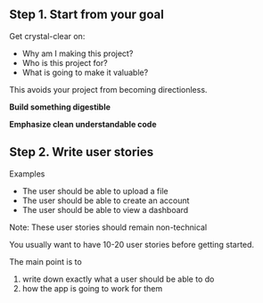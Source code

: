 ## Step 1. Start from your goal

Get crystal-clear on:

- Why am I making this project?
- Who is this project for?
- What is going to make it valuable?

This avoids your project from becoming directionless.

**Build something digestible**

**Emphasize clean understandable code**

## Step 2. Write user stories

Examples

- The user should be able to upload a file
- The user should be able to create an account
- The user should be able to view a dashboard

Note: These user stories should remain non-technical

You usually want to have 10-20 user stories before getting started.

The main point is to 

1. write down exactly what a user should be able to do
2. how the app is going to work for them





